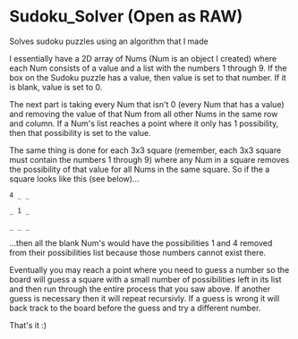 # Sudoku_Solver (Open as RAW)
Solves sudoku puzzles using an algorithm that I made

I essentially have a 2D array of Nums (Num is an object I created) where each Num consists of a value and a list with the numbers 1 through 9. If the box on the Sudoku puzzle has a value, then value is set to that number. If it is blank, value is set to 0. 

The next part is taking every Num that isn't 0 (every Num that has a value) and removing the value of that Num from all other Nums in the same row and column. If a Num's list reaches a point where it only has 1 possibility, then that possibility is set to the value. 

The same thing is done for each 3x3 square (remember, each 3x3 square must contain the numbers 1 through 9) where any Num in a square removes the possibility of that value for all Nums in the same square. So if the a square looks like this (see below)...
~~~
4 _ _

_ 1 _

_ _ _
~~~
...then all the blank Num's would have the possibilities 1 and 4 removed from their possibilities list because those numbers cannot exist there.

Eventually you may reach a point where you need to guess a number so the board will guess a square with a small number of possibilities left in its list and then run through the entire process that you saw above. If another guess is necessary then it will repeat recursivly. If a guess is wrong it will back track to the board before the guess and try a different number.

That's it :)
